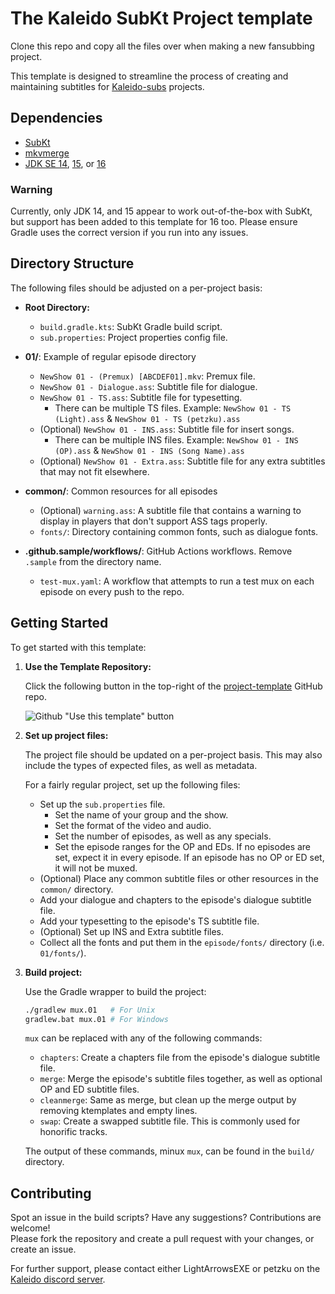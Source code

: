 # The Kaleido SubKt Project template

Clone this repo
and copy all the files over
when making a new fansubbing project.

This template is designed to streamline the process
of creating and maintaining subtitles for [Kaleido-subs](https://github.com/Kaleido-subs) projects.

## Dependencies

- [SubKt](https://github.com/Myaamori/SubKt)
- [mkvmerge](https://mkvtoolnix.download/downloads.html)
- [JDK SE 14](https://www.oracle.com/java/technologies/javase/jdk14-archive-downloads.html),
  [15](https://www.oracle.com/java/technologies/javase/jdk15-archive-downloads.html),
  or [16](https://www.oracle.com/java/technologies/javase/jdk16-archive-downloads.html)

### Warning

Currently,
only JDK 14, and 15 appear to work out-of-the-box with SubKt,
but support has been added to this template for 16 too.
Please ensure Gradle uses the correct version
if you run into any issues.

## Directory Structure

The following files should be adjusted
on a per-project basis:

- **Root Directory:**

  - `build.gradle.kts`: SubKt Gradle build script.
  - `sub.properties`: Project properties config file.

- **01/**: Example of regular episode directory

  - `NewShow 01 - (Premux) [ABCDEF01].mkv`: Premux file.
  - `NewShow 01 - Dialogue.ass`: Subtitle file for dialogue.
  - `NewShow 01 - TS.ass`: Subtitle file for typesetting.
    - There can be multiple TS files. Example: `NewShow 01 - TS (Light).ass` & `NewShow 01 - TS (petzku).ass`
  - (Optional) `NewShow 01 - INS.ass`: Subtitle file for insert songs.
    - There can be multiple INS files. Example: `NewShow 01 - INS (OP).ass` & `NewShow 01 - INS (Song Name).ass`
  - (Optional) `NewShow 01 - Extra.ass`: Subtitle file for any extra subtitles that may not fit elsewhere.

- **common/**: Common resources for all episodes

  - (Optional) `warning.ass`: A subtitle file that contains a warning to display in players that don't support ASS tags properly.
  - `fonts/`: Directory containing common fonts, such as dialogue fonts.

- **.github.sample/workflows/**: GitHub Actions workflows. Remove `.sample` from the directory name.

  - `test-mux.yaml`: A workflow that attempts to run a test mux on each episode on every push to the repo.

## Getting Started

To get started with this template:

1. **Use the Template Repository:**

   Click the following button in the top-right of the [project-template](https://github.com/Kaleido-subs/project-template) GitHub repo.

   ![Github "Use this template" button](https://i.imgur.com/zT0SLVM.png)

2. **Set up project files:**

   The project file should be updated on a per-project basis.
   This may also include the types of expected files,
   as well as metadata.

   For a fairly regular project,
   set up the following files:

   - Set up the `sub.properties` file.
     - Set the name of your group and the show.
     - Set the format of the video and audio.
     - Set the number of episodes, as well as any specials.
     - Set the episode ranges for the OP and EDs.
       If no episodes are set, expect it in every episode.
       If an episode has no OP or ED set, it will not be muxed.
   - (Optional) Place any common subtitle files or other resources in the `common/` directory.
   - Add your dialogue and chapters to the episode's dialogue subtitle file.
   - Add your typesetting to the episode's TS subtitle file.
   - (Optional) Set up INS and Extra subtitle files.
   - Collect all the fonts and put them in the `episode/fonts/` directory (i.e. `01/fonts/`).

3. **Build project:**

   Use the Gradle wrapper to build the project:

   ```sh
   ./gradlew mux.01   # For Unix
   gradlew.bat mux.01 # For Windows
   ```

   `mux` can be replaced with any of the following commands:

   - `chapters`: Create a chapters file from the episode's dialogue subtitle file.
   - `merge`: Merge the episode's subtitle files together, as well as optional OP and ED subtitle files.
   - `cleanmerge`: Same as merge, but clean up the merge output by removing ktemplates and empty lines.
   - `swap`: Create a swapped subtitle file. This is commonly used for honorific tracks.

   The output of these commands,
   minux `mux`,
   can be found in the `build/` directory.

## Contributing

Spot an issue in the build scripts?
Have any suggestions?
Contributions are welcome!<br>
Please fork the repository
and create a pull request with your changes,
or create an issue.

For further support,
please contact either LightArrowsEXE or petzku
on the [Kaleido discord server](https://discord.gg/dk7aadV).
